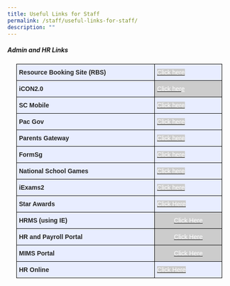 ```yaml
---
title: Useful Links for Staff
permalink: /staff/useful-links-for-staff/
description: ""
---
```

##### Admin and HR Links

<style type="text/css">
.tg  {border-collapse:collapse;border-spacing:0;margin:0px auto;}
.tg td{border-color:black;border-style:solid;border-width:1px;font-family:Arial, sans-serif;font-size:14px;
  overflow:hidden;padding:10px 5px;word-break:normal;}
.tg th{border-color:black;border-style:solid;border-width:1px;font-family:Arial, sans-serif;font-size:14px;
  font-weight:normal;overflow:hidden;padding:10px 5px;word-break:normal;}
.tg .tg-xwen{background-color:#E8EDFF;color:#222;font-weight:bold;text-align:left;vertical-align:middle}
.tg .tg-ymr5{background-color:#CCC;color:#FFF;text-align:left;text-decoration:underline;vertical-align:middle}
.tg .tg-lr6o{background-color:#E8EDFF;color:#222;text-align:left;vertical-align:middle}
.tg .tg-ceiv{background-color:#CCC;color:#FFF;text-align:center;vertical-align:middle}
</style>
<table class="tg" style="undefined;table-layout: fixed; width: 464px">
<colgroup>
<col style="width: 312px">
<col style="width: 152px">
</colgroup>
<tbody>
  <tr>
    <td class="tg-xwen">Resource Booking Site (RBS)</td>
    <td class="tg-lr6o"><a href="https://rbs.avero-tech.com/" target="_blank" rel="noopener noreferrer"><span style="color:#FFF;background-color:#CCC">Click here</span></a></td>
  </tr>
  <tr>
    <td class="tg-xwen"> iCON2.0</td>
    <td class="tg-ymr5"><a href="https://icon.moe.edu.sg/" target="_blank" rel="noopener noreferrer"><span style="color:#FFF;background-color:#CCC">Click her</span></a>e</td>
  </tr>
  <tr>
    <td class="tg-xwen">SC Mobile</td>
    <td class="tg-lr6o"><a href="https://scmobile.moe.edu.sg/" target="_blank" rel="noopener noreferrer"><span style="color:#FFF;background-color:#CCC">Click here</span></a></td>
  </tr>
  <tr>
    <td class="tg-xwen">Pac Gov</td>
    <td class="tg-lr6o"><a href="https://www.pac.gov.sg/" target="_blank" rel="noopener noreferrer"><span style="color:#FFF;background-color:#CCC">Click here</span></a></td>
  </tr>
  <tr>
    <td class="tg-xwen">Parents Gateway<br></td>
    <td class="tg-lr6o"><a href="https://pg.moe.edu.sg/" target="_blank" rel="noopener noreferrer"><span style="color:#FFF;background-color:#CCC">Click here</span></a><br></td>
  </tr>
  <tr>
    <td class="tg-xwen">FormSg</td>
    <td class="tg-lr6o"><a href="https://form.gov.sg/" target="_blank" rel="noopener noreferrer"><span style="color:#FFF;background-color:#CCC">Click here</span></a><br></td>
  </tr>
  <tr>
    <td class="tg-xwen">National School Games </td>
    <td class="tg-lr6o"><a href="https://nsg.moe.edu.sg/" target="_blank" rel="noopener noreferrer"><span style="color:#FFF;background-color:#CCC">Click here</span></a><br></td>
  </tr>
  <tr>
    <td class="tg-xwen"> iExams2</td>
    <td class="tg-lr6o"><a href="https://iexams.seab.gov.sg/login"><span style="color:#FFF;background-color:#CCC">Click here</span></a><br></td>
  </tr>
  <tr>
    <td class="tg-xwen"> Star Awards</td>
    <td class="tg-lr6o"><a href="https://chuachukangpri-moe-edu-sg-admin.cwp.sg/misc/star-awards" target="_blank" rel="noopener noreferrer"><span style="text-decoration:none;color:#FFF;background-color:#CCC">Click Here</span></a></td>
  </tr>
  <tr>
    <td class="tg-xwen"><span style="color:#222"> </span>HRMS (using IE)</td>
    <td class="tg-ceiv"><a href="https://hrms.moe.gov.sg/CSTBsapwaAuth/UMELogin?RedirectPath=https://hrms.moe.gov.sg/irj/portal/" target="_blank" rel="noopener noreferrer"><span style="text-decoration:none;color:#FFF;background-color:#CCC">Click Here</span></a></td>
  </tr>
  <tr>
    <td class="tg-xwen">HR and Payroll Portal</td>
    <td class="tg-ceiv"><a href="https://www.hrp.gov.sg/" target="_blank" rel="noopener noreferrer"><span style="text-decoration:none;color:#FFF;background-color:#CCC">Click Here</span></a></td>
  </tr>
  <tr>
    <td class="tg-xwen">MIMS Portal</td>
    <td class="tg-ceiv"><a href="https://idp.mims.moe.gov.sg/nidp/saml2/sso" target="_blank" rel="noopener noreferrer"><span style="text-decoration:none;color:#FFF;background-color:#CCC">Click Here</span></a></td>
  </tr>
  <tr>
    <td class="tg-xwen"><span style="color:#222"> </span>HR Online</td>
    <td class="tg-lr6o"><span style="color:#222"> </span><a href="http://intranet.moe.gov.sg/hronline/Pages/Home.aspx" target="_blank" rel="noopener noreferrer"><span style="text-decoration:none;color:#FFF;background-color:#CCC">Click Here</span></a></td>
  </tr>
</tbody>
</table>